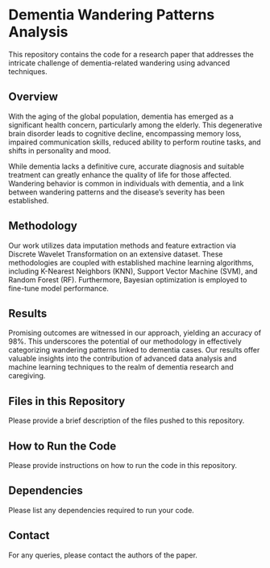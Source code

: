 # Dementia Wandering Patterns Analysis

This repository contains the code for a research paper that addresses the intricate challenge of dementia-related wandering using advanced techniques. 

## Overview

With the aging of the global population, dementia has emerged as a significant health concern, particularly among the elderly. This degenerative brain disorder leads to cognitive decline, encompassing memory loss, impaired communication skills, reduced ability to perform routine tasks, and shifts in personality and mood. 

While dementia lacks a definitive cure, accurate diagnosis and suitable treatment can greatly enhance the quality of life for those affected. Wandering behavior is common in individuals with dementia, and a link between wandering patterns and the disease’s severity has been established.

## Methodology

Our work utilizes data imputation methods and feature extraction via Discrete Wavelet Transformation on an extensive dataset. These methodologies are coupled with established machine learning algorithms, including K-Nearest Neighbors (KNN), Support Vector Machine (SVM), and Random Forest (RF). Furthermore, Bayesian optimization is employed to fine-tune model performance.

## Results

Promising outcomes are witnessed in our approach, yielding an accuracy of 98%. This underscores the potential of our methodology in effectively categorizing wandering patterns linked to dementia cases. Our results offer valuable insights into the contribution of advanced data analysis and machine learning techniques to the realm of dementia research and caregiving.

## Files in this Repository

Please provide a brief description of the files pushed to this repository.

## How to Run the Code

Please provide instructions on how to run the code in this repository.

## Dependencies

Please list any dependencies required to run your code.

## Contact

For any queries, please contact the authors of the paper.